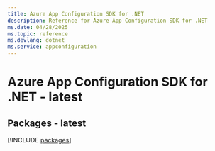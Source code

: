 ```yaml
---
title: Azure App Configuration SDK for .NET
description: Reference for Azure App Configuration SDK for .NET
ms.date: 04/28/2025
ms.topic: reference
ms.devlang: dotnet
ms.service: appconfiguration
---
```

# Azure App Configuration SDK for .NET - latest
## Packages - latest
[!INCLUDE [packages](app-configuration-index.md)]